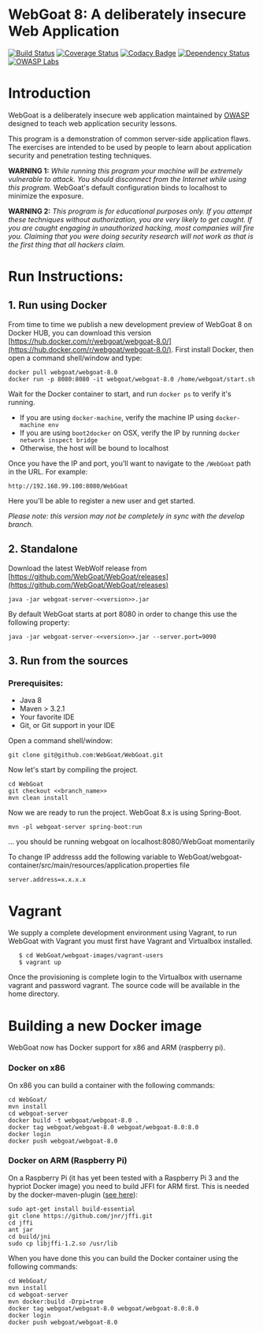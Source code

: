 # WebGoat 8: A deliberately insecure Web Application

[![Build Status](https://travis-ci.org/WebGoat/WebGoat.svg?branch=develop)](https://travis-ci.org/WebGoat/WebGoat)
[![Coverage Status](https://coveralls.io/repos/WebGoat/WebGoat/badge.svg?branch=develop&service=github)](https://coveralls.io/github/WebGoat/WebGoat?branch=master)
[![Codacy Badge](https://api.codacy.com/project/badge/b69ee3a86e3b4afcaf993f210fccfb1d)](https://www.codacy.com/app/dm/WebGoat)
[![Dependency Status](https://www.versioneye.com/user/projects/562da95ae346d7000e0369aa/badge.svg?style=flat)](https://www.versioneye.com/user/projects/562da95ae346d7000e0369aa)
[![OWASP Labs](https://img.shields.io/badge/owasp-labs-orange.svg)](https://www.owasp.org/index.php/OWASP_Project_Inventory#tab=Labs_Projects)


# Introduction

WebGoat is a deliberately insecure web application maintained by [OWASP](http://www.owasp.org/) designed to teach web
application security lessons.

This program is a demonstration of common server-side application flaws. The
exercises are intended to be used by people to learn about application security and
penetration testing techniques.

**WARNING 1:** *While running this program your machine will be extremely
vulnerable to attack. You should disconnect from the Internet while using
this program.*  WebGoat's default configuration binds to localhost to minimize
the exposure.

**WARNING 2:** *This program is for educational purposes only. If you attempt
these techniques without authorization, you are very likely to get caught. If
you are caught engaging in unauthorized hacking, most companies will fire you.
Claiming that you were doing security research will not work as that is the
first thing that all hackers claim.*

# Run Instructions:

## 1. Run using Docker

From time to time we publish a new development preview of WebGoat 8 on Docker HUB, you can download this version
[https://hub.docker.com/r/webgoat/webgoat-8.0/](https://hub.docker.com/r/webgoat/webgoat-8.0/).
First install Docker, then open a command shell/window and type:

```Shell
docker pull webgoat/webgoat-8.0
docker run -p 8080:8080 -it webgoat/webgoat-8.0 /home/webgoat/start.sh 
```

Wait for the Docker container to start, and run `docker ps` to verify it's running.

- If you are using `docker-machine`, verify the machine IP using `docker-machine env`
- If you are using `boot2docker` on OSX, verify the IP by running `docker network inspect bridge`
- Otherwise, the host will be bound to localhost

Once you have the IP and port, you'll want to navigate to the `/WebGoat` path in the URL. For example:

```
http://192.168.99.100:8080/WebGoat
```

Here you'll be able to register a new user and get started.

_Please note: this version may not be completely in sync with the develop branch._

## 2. Standalone 

Download the latest WebWolf release from [https://github.com/WebGoat/WebGoat/releases](https://github.com/WebGoat/WebGoat/releases)

```Shell
java -jar webgoat-server-<<version>>.jar
```

By default WebGoat starts at port 8080 in order to change this use the following property:

```Shell
java -jar webgoat-server-<<version>>.jar --server.port=9090
```

## 3. Run from the sources

### Prerequisites:

* Java 8
* Maven > 3.2.1
* Your favorite IDE
* Git, or Git support in your IDE

Open a command shell/window:

```Shell
git clone git@github.com:WebGoat/WebGoat.git
```

Now let's start by compiling the project.

```Shell
cd WebGoat
git checkout <<branch_name>>
mvn clean install
```

Now we are ready to run the project. WebGoat 8.x is using Spring-Boot.

```Shell
mvn -pl webgoat-server spring-boot:run
```
... you should be running webgoat on localhost:8080/WebGoat momentarily


To change IP addresss add the following variable to WebGoat/webgoat-container/src/main/resources/application.properties file

```
server.address=x.x.x.x
```

# Vagrant

We supply a complete development environment using Vagrant, to run WebGoat with Vagrant you must first have Vagrant and Virtualbox installed.

```shell
   $ cd WebGoat/webgoat-images/vagrant-users
   $ vagrant up
```

Once the provisioning is complete login to the Virtualbox with username vagrant and password vagrant.
The source code will be available in the home directory.


# Building a new Docker image

WebGoat now has Docker support for x86 and ARM (raspberry pi).
### Docker on x86
On x86 you can build a container with the following commands:

```Shell
cd WebGoat/
mvn install
cd webgoat-server
docker build -t webgoat/webgoat-8.0 .
docker tag webgoat/webgoat-8.0 webgoat/webgoat-8.0:8.0
docker login
docker push webgoat/webgoat-8.0
```

### Docker on ARM (Raspberry Pi)
On a Raspberry Pi (it has yet been tested with a Raspberry Pi 3 and the hypriot Docker image) you need to build JFFI for
ARM first. This is needed by the docker-maven-plugin ([see here](https://github.com/spotify/docker-maven-plugin/issues/233)):

```Shell
sudo apt-get install build-essential
git clone https://github.com/jnr/jffi.git
cd jffi
ant jar
cd build/jni
sudo cp libjffi-1.2.so /usr/lib
```

When you have done this you can build the Docker container using the following commands:

```Shell
cd WebGoat/
mvn install
cd webgoat-server
mvn docker:build -Drpi=true
docker tag webgoat/webgoat-8.0 webgoat/webgoat-8.0:8.0
docker login
docker push webgoat/webgoat-8.0
```

